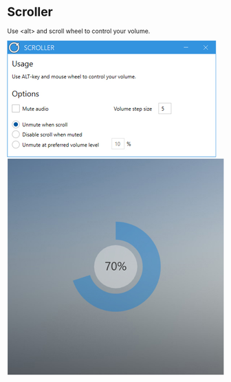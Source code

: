 # Scroller
Use &lt;alt> and scroll wheel to control your volume.

![Screenshot](example1.jpg)
![Screenshot](example2.jpg)
